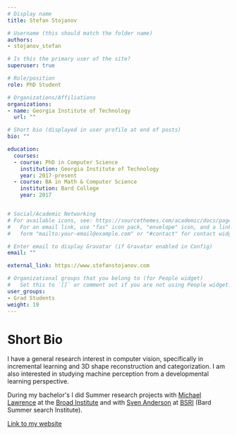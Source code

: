 ```yaml
---
# Display name
title: Stefan Stojanov

# Username (this should match the folder name)
authors:
- stojanov_stefan

# Is this the primary user of the site?
superuser: true

# Role/position
role: PhD Student

# Organizations/Affiliations
organizations:
- name: Georgia Institute of Technology
  url: ""

# Short bio (displayed in user profile at end of posts)
bio: ""

education:
  courses:
  - course: PhD in Computer Science
    institution: Georgia Institute of Technology
    year: 2017-present
  - course: BA in Math & Computer Science
    institution: Bard College
    year: 2017


# Social/Academic Networking
# For available icons, see: https://sourcethemes.com/academic/docs/page-builder/#icons
#   For an email link, use "fas" icon pack, "envelope" icon, and a link in the
#   form "mailto:your-email@example.com" or "#contact" for contact widget.

# Enter email to display Gravatar (if Gravatar enabled in Config)
email: ""

external_link: https://www.stefanstojanov.com

# Organizational groups that you belong to (for People widget)
#   Set this to `[]` or comment out if you are not using People widget.
user_groups:
- Grad Students
weight: 19
---
```


# Short Bio
I have a general research interest in computer vision, specifically in incremental learning and 3D shape reconstruction and categorization. I am also interested in studying machine perception from a developmental learning perspective.

During my bachelor's I did Summer research projects with [Michael Lawrence](https://personal.broadinstitute.org/lawrence/) at the [Broad Institute](https://www.broadinstitute.org/) and with [Sven Anderson](https://www.bard.edu/academics/faculty/details/?id=45) at [BSRI](http://www.bard.edu/academics/additional/details/?id=9540623) (Bard Summer
search Institute).

[Link to my website](https://www.stefanstojanov.com)
